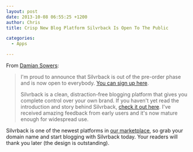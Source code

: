 ```yaml
---
layout: post
date: 2013-10-08 06:55:25 +1200
author: Chris
title: Crisp New Blog Platform Silvrback Is Open To The Public

categories:
  - Apps

---
```


From [Damian Sowers](https://dsowers.silvrback.com/silvrback-is-now-open-to-everyone):

> I'm proud to announce that Silvrback is out of the pre-order phase and is now open to everybody. [You can sign up here](https://www.silvrback.com/users/sign_up).
>
>Silvrback is a clean, distraction-free blogging platform that gives you complete control over your own brand. If you haven't yet read the introduction and story behind Silvrback, [check it out here](https://dsowers.silvrback.com/introducing-silvrback). I've received amazing feedback from early users and it's now mature enough for widespread use.

Silvrback is one of the newest platforms in [our marketplace](https://iwantmyname.com/services/blog-hosting/silvrback-custom-domain), so grab your domain name and start blogging with Silvrback today. Your readers will thank you later (the design is outstanding).

<!-- more -->